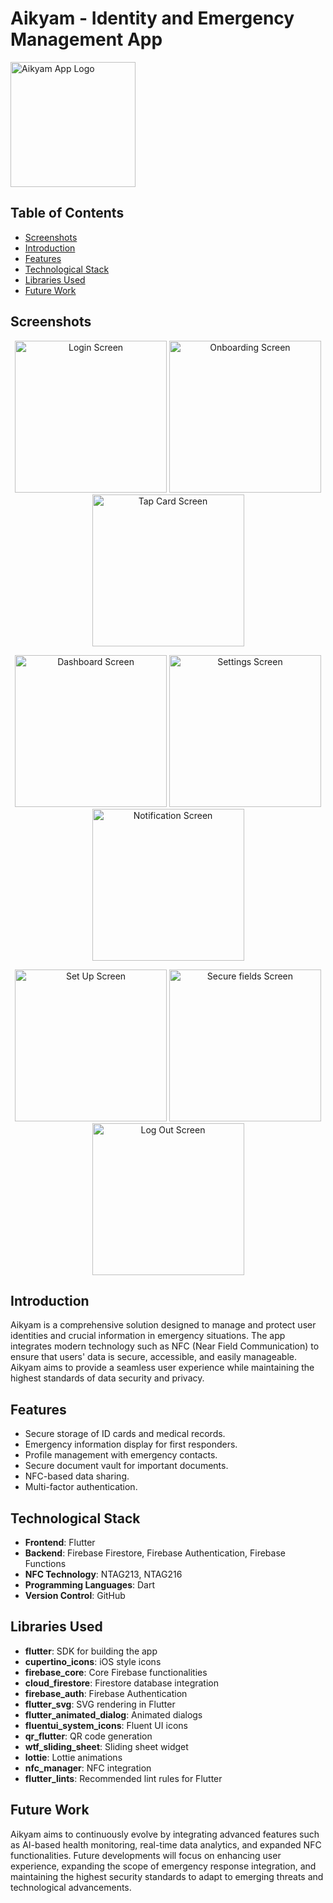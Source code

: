 # Aikyam - Identity and Emergency Management App

<img src="https://github.com/sameerihs/aikyam/blob/main/assets/images/Aikyam%20Logo.png" alt="Aikyam App Logo" width="200"/>

## Table of Contents
- [Screenshots](#screenshots)
- [Introduction](#introduction)
- [Features](#features)
- [Technological Stack](#technological-stack)
- [Libraries Used](#libraries-used)
- [Future Work](#future-work)

## Screenshots
<p align="center">
  <img width="243" alt="Login Screen" src="https://github.com/sameerihs/aikyam/blob/main/assets/images/ss_login.png">
  <img width="243" alt="Onboarding Screen" src="https://github.com/sameerihs/aikyam/blob/main/assets/images/ss_onboard.png">
  <img width="243" alt="Tap Card Screen" src="https://github.com/sameerihs/aikyam/blob/main/assets/images/ss_tapcard.png">
</p>
<p align="center">
  <img width="243" alt="Dashboard Screen" src="https://github.com/sameerihs/aikyam/blob/main/assets/images/ss_dashboard.png">
  <img width="243" alt="Settings Screen" src="https://github.com/sameerihs/aikyam/blob/main/assets/images/ss_settings.png">
  <img width="243" alt="Notification Screen" src="https://github.com/sameerihs/aikyam/blob/main/assets/images/ss_notif.png">
</p>
<p align="center">
  <img width="243" alt="Set Up Screen" src="https://github.com/sameerihs/aikyam/blob/main/assets/images/ss_setup.png">
  <img width="243" alt="Secure fields Screen" src="https://github.com/sameerihs/aikyam/blob/main/assets/images/ss_fields.png">
  <img width="243" alt="Log Out Screen" src="https://github.com/sameerihs/aikyam/blob/main/assets/images/ss_logout.png">
</p>


## Introduction
Aikyam is a comprehensive solution designed to manage and protect user identities and crucial information in emergency situations. The app integrates modern technology such as NFC (Near Field Communication) to ensure that users' data is secure, accessible, and easily manageable. Aikyam aims to provide a seamless user experience while maintaining the highest standards of data security and privacy.

## Features
- Secure storage of ID cards and medical records.
- Emergency information display for first responders.
- Profile management with emergency contacts.
- Secure document vault for important documents.
- NFC-based data sharing.
- Multi-factor authentication.


## Technological Stack
- **Frontend**: Flutter
- **Backend**: Firebase Firestore, Firebase Authentication, Firebase Functions
- **NFC Technology**: NTAG213, NTAG216
- **Programming Languages**: Dart
- **Version Control**: GitHub


## Libraries Used
- **flutter**: SDK for building the app
- **cupertino_icons**: iOS style icons
- **firebase_core**: Core Firebase functionalities
- **cloud_firestore**: Firestore database integration
- **firebase_auth**: Firebase Authentication
- **flutter_svg**: SVG rendering in Flutter
- **flutter_animated_dialog**: Animated dialogs
- **fluentui_system_icons**: Fluent UI icons
- **qr_flutter**: QR code generation
- **wtf_sliding_sheet**: Sliding sheet widget
- **lottie**: Lottie animations
- **nfc_manager**: NFC integration
- **flutter_lints**: Recommended lint rules for Flutter

## Future Work
Aikyam aims to continuously evolve by integrating advanced features such as AI-based health monitoring, real-time data analytics, and expanded NFC functionalities. Future developments will focus on enhancing user experience, expanding the scope of emergency response integration, and maintaining the highest security standards to adapt to emerging threats and technological advancements.

